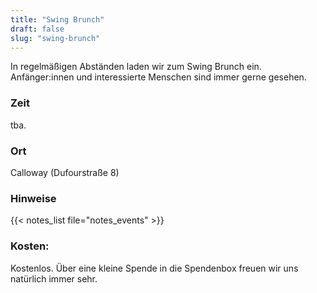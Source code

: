 ```yaml
---
title: "Swing Brunch"
draft: false
slug: "swing-brunch"
---
```


In regelmäßigen Abständen laden wir zum Swing Brunch ein. Anfänger:innen und interessierte Menschen sind immer gerne gesehen. 

### Zeit
tba.

### Ort
Calloway (Dufourstraße 8)

### Hinweise
{{< notes_list file="notes_events" >}}

### Kosten:
Kostenlos. Über eine kleine Spende in die Spendenbox freuen wir uns natürlich immer sehr.
